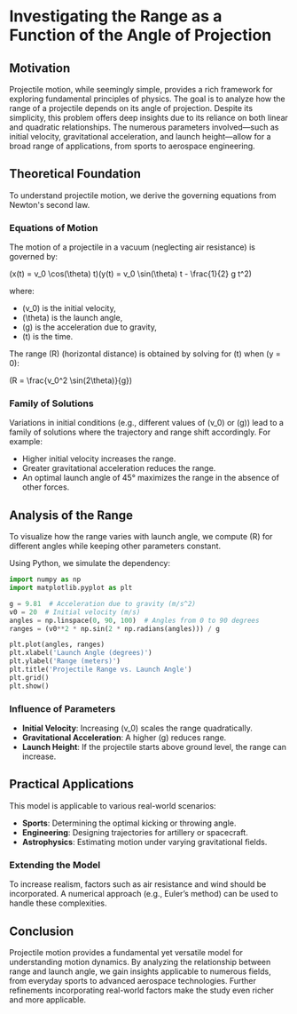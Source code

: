 # Investigating the Range as a Function of the Angle of Projection

## Motivation

Projectile motion, while seemingly simple, provides a rich framework for exploring fundamental principles of physics. The goal is to analyze how the range of a projectile depends on its angle of projection. Despite its simplicity, this problem offers deep insights due to its reliance on both linear and quadratic relationships. The numerous parameters involved—such as initial velocity, gravitational acceleration, and launch height—allow for a broad range of applications, from sports to aerospace engineering.

## Theoretical Foundation

To understand projectile motion, we derive the governing equations from Newton's second law.

### Equations of Motion

The motion of a projectile in a vacuum (neglecting air resistance) is governed by:


\(x(t) = v_0 \cos(\theta) t\)\(y(t) = v_0 \sin(\theta) t - \frac{1}{2} g t^2\)

where:

- \(v_0\) is the initial velocity,
- \(\theta\) is the launch angle,
- \(g\) is the acceleration due to gravity,
- \(t\) is the time.

The range \(R\) (horizontal distance) is obtained by solving for \(t\) when \(y = 0\):

\(R = \frac{v_0^2 \sin(2\theta)}{g}\)

### Family of Solutions

Variations in initial conditions (e.g., different values of \(v_0\) or \(g\)) lead to a family of solutions where the trajectory and range shift accordingly. For example:

- Higher initial velocity increases the range.
- Greater gravitational acceleration reduces the range.
- An optimal launch angle of 45° maximizes the range in the absence of other forces.

## Analysis of the Range

To visualize how the range varies with launch angle, we compute \(R\) for different angles while keeping other parameters constant.

Using Python, we simulate the dependency:

```python
import numpy as np
import matplotlib.pyplot as plt

g = 9.81  # Acceleration due to gravity (m/s^2)
v0 = 20  # Initial velocity (m/s)
angles = np.linspace(0, 90, 100)  # Angles from 0 to 90 degrees
ranges = (v0**2 * np.sin(2 * np.radians(angles))) / g

plt.plot(angles, ranges)
plt.xlabel('Launch Angle (degrees)')
plt.ylabel('Range (meters)')
plt.title('Projectile Range vs. Launch Angle')
plt.grid()
plt.show()
```

### Influence of Parameters

- **Initial Velocity**: Increasing \(v_0\) scales the range quadratically.
- **Gravitational Acceleration**: A higher \(g\) reduces range.
- **Launch Height**: If the projectile starts above ground level, the range can increase.

## Practical Applications

This model is applicable to various real-world scenarios:

- **Sports**: Determining the optimal kicking or throwing angle.
- **Engineering**: Designing trajectories for artillery or spacecraft.
- **Astrophysics**: Estimating motion under varying gravitational fields.

### Extending the Model

To increase realism, factors such as air resistance and wind should be incorporated. A numerical approach (e.g., Euler’s method) can be used to handle these complexities.

## Conclusion

Projectile motion provides a fundamental yet versatile model for understanding motion dynamics. By analyzing the relationship between range and launch angle, we gain insights applicable to numerous fields, from everyday sports to advanced aerospace technologies. Further refinements incorporating real-world factors make the study even richer and more applicable.

